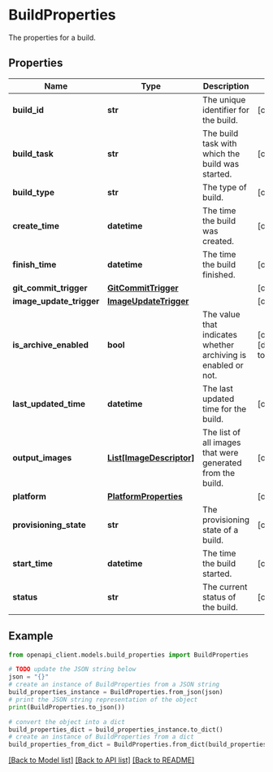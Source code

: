 # BuildProperties

The properties for a build.

## Properties

Name | Type | Description | Notes
------------ | ------------- | ------------- | -------------
**build_id** | **str** | The unique identifier for the build. | [optional] 
**build_task** | **str** | The build task with which the build was started. | [optional] 
**build_type** | **str** | The type of build. | [optional] 
**create_time** | **datetime** | The time the build was created. | [optional] 
**finish_time** | **datetime** | The time the build finished. | [optional] 
**git_commit_trigger** | [**GitCommitTrigger**](GitCommitTrigger.md) |  | [optional] 
**image_update_trigger** | [**ImageUpdateTrigger**](ImageUpdateTrigger.md) |  | [optional] 
**is_archive_enabled** | **bool** | The value that indicates whether archiving is enabled or not. | [optional] [default to False]
**last_updated_time** | **datetime** | The last updated time for the build. | [optional] 
**output_images** | [**List[ImageDescriptor]**](ImageDescriptor.md) | The list of all images that were generated from the build. | [optional] 
**platform** | [**PlatformProperties**](PlatformProperties.md) |  | [optional] 
**provisioning_state** | **str** | The provisioning state of a build. | [optional] 
**start_time** | **datetime** | The time the build started. | [optional] 
**status** | **str** | The current status of the build. | [optional] 

## Example

```python
from openapi_client.models.build_properties import BuildProperties

# TODO update the JSON string below
json = "{}"
# create an instance of BuildProperties from a JSON string
build_properties_instance = BuildProperties.from_json(json)
# print the JSON string representation of the object
print(BuildProperties.to_json())

# convert the object into a dict
build_properties_dict = build_properties_instance.to_dict()
# create an instance of BuildProperties from a dict
build_properties_from_dict = BuildProperties.from_dict(build_properties_dict)
```
[[Back to Model list]](../README.md#documentation-for-models) [[Back to API list]](../README.md#documentation-for-api-endpoints) [[Back to README]](../README.md)


